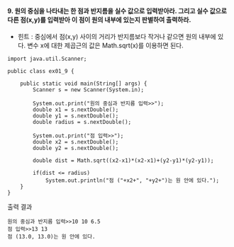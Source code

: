 #### 9. 원의 중심을 나타내는 한 점과 반지름을 실수 값으로 입력받아라. 그리고 실수 값으로 다른 점(x,y)를 입력받아 이 점이 원의 내부에 있는지 판별하여 출력하라.
- 힌트 : 중심에서 점(x,y) 사이의 거리가 반지름보다 작거나 같으면 원의 내부에 있다. 변수 x에 대한 제곱근의 값은 Math.sqrt(x)를 이용하면 된다.

```
import java.util.Scanner;

public class ex01_9 {

	public static void main(String[] args) {
		Scanner s = new Scanner(System.in);

		System.out.print("원의 중심과 반지름 입력>>");
		double x1 = s.nextDouble();
		double y1 = s.nextDouble();
		double radius = s.nextDouble();

		System.out.print("점 입력>>");
		double x2 = s.nextDouble();
		double y2 = s.nextDouble();
		
		double dist = Math.sqrt((x2-x1)*(x2-x1)+(y2-y1)*(y2-y1));
		
		if(dist <= radius)
			System.out.println("점 ("+x2+", "+y2+")는 원 안에 있다.");
	}
}

```
출력 결과
```
원의 중심과 반지름 입력>>10 10 6.5
점 입력>>13 13
점 (13.0, 13.0)는 원 안에 있다.
```
